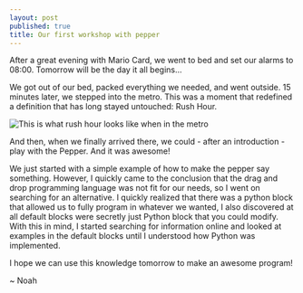 ```yaml
---
layout: post
published: true
title: Our first workshop with pepper
---
```

<p class="intro"><span class="dropcap">A</span>fter a great evening with Mario Card, we went to bed and set our alarms to 08:00. Tomorrow will be the day it all begins...</p>


We got out of our bed, packed everything we needed, and went outside. 15 minutes later, we stepped into the metro. This was a moment that redefined a definition that has long stayed untouched: Rush Hour.

![This is what rush hour looks like when in the metro]({{site.baseurl}}/assets/img/rush-hour.jpg)

And then, when we finally arrived there, we could - after an introduction - play with the Pepper. And it was awesome!

We just started with a simple example of how to make the pepper say something. However, I quickly came to the conclusion that the drag and drop programming language was not fit for our needs, so I went on searching for an alternative. I quickly realized that there was a python block that allowed us to fully program in whatever we wanted, I also discovered at all default blocks were secretly just Python block that you could modify. With this in mind, I started searching for information online and looked at examples in the default blocks until I understood how Python was implemented.

I hope we can use this knowledge tomorrow to make an awesome program!

~ Noah

